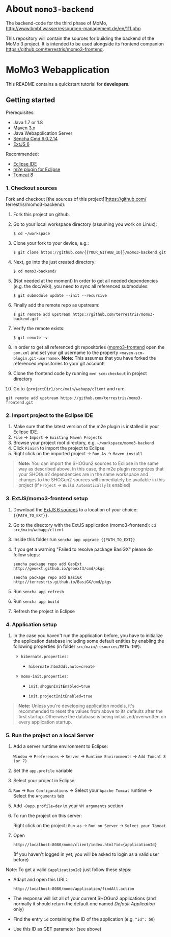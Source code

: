 # About `momo3-backend`

The backend-code for the third phase of MoMo, http://www.bmbf.wasserressourcen-management.de/en/111.php

This repository will contain the sources for building the backend of the MoMo 3 project. It is intended to be
used alongside its frontend companion https://github.com/terrestris/momo3-frontend.

# MoMo3 Webapplication

This README contains a quickstart tutorial for **developers**.

## Getting started

Prerequisites:

* Java 1.7 or 1.8
* [Maven 3.x](https://maven.apache.org/)
* Java Webapplication Server
* [Sencha Cmd 6.0.2.14](https://www.sencha.com/products/sencha-cmd/)
* [ExtJS 6](https://www.sencha.com/products/extjs/#overview)

Recommended:

* [Eclipse IDE](https://eclipse.org/)
* [m2e plugin for Eclipse](http://www.eclipse.org/m2e/)
* [Tomcat 8](http://tomcat.apache.org/)

### 1. Checkout sources

Fork and checkout [the sources of this project](https://github.com/ terrestris/momo3-backend):

1. Fork this project on github.
2. Go to your local workspace directory (assuming you work on Linux):

    `$ cd ~/workspace`

3. Clone your fork to your device, e.g.:

    `$ git clone https://github.com/{{YOUR_GITHUB_ID}}/momo3-backend.git`

4. Next, go into the just created directory:

    `$ cd momo3-backend/`

5. (Not needed at the moment) In order to get all needed dependencies (e.g. the doc/wiki), you need to sync
   all referenced submodules:

    `$ git submodule update --init --recursive`

6. Finally add the remote repo as upstream:

    `$ git remote add upstream https://github.com/terrestris/momo3-backend.git`

7. Verify the remote exists:

    `$ git remote -v`

8. In order to get all referenced git repositories ([momo3-frontend](https://github.com/terrestris/momo3-frontend)
open the `pom.xml` and set your git username to the property `<maven-scm-plugin.git-username>`.
**Note:** This assumes that you have forked the referenced repositories to your git account!

9. Clone the frontend code by running `mvn scm:checkout` in project directory

10. Go to `{projectDir}/src/main/webapp/client` and run:

  `git remote add upstream https://github.com/terrestris/momo3-frontend.git`

### 2. Import project to the Eclipse IDE

1. Make sure that the latest version of the m2e plugin is installed in your
   Eclipse IDE.
2. `File` &rarr; `Import` &rarr; `Existing Maven Projects`
3. Browse your project root directory, e.g. `~/workspace/momo3-backend`
4. Click `Finish` to import the project to Eclipse
5. Right click on the imported project &rarr; `Run As` &rarr; `Maven install`

> **Note:** You can import the SHOGun2 sources to Eclipse in the same way as
> described above. In this case, the m2e plugin recognizes that your SHOGun2
> dependencies are in the same workspace and changes to the SHOGun2 sources will
> immediately be available in this project (if `Project` &rarr; `Build
> Automatically` is enabled)

### 3. ExtJS/momo3-frontend setup

1. Download the [ExtJS 6 sources](https://www.sencha.com/products/extjs/#overview) to a location of your choice: `{{PATH_TO_EXT}}`.
2. Go to the directory with the ExtJS application (momo3-frontend): `cd src/main/webapp/client`
3. Inside this folder run `sencha app upgrade {{PATH_TO_EXT}}`
4. If you get a warning "Failed to resolve package BasiGX" please do follow steps:

   `sencha package repo add GeoExt http://geoext.github.io/geoext3/cmd/pkgs`
   
   `sencha package repo add BasiGX http://terrestris.github.io/BasiGX/cmd/pkgs` 

5. Run `sencha app refresh`
6. Run `sencha app build`
7. Refresh the project in Eclipse

### 4. Application setup

1. In the case you haven't run the application before, you have to initialize
   the application database including some default entities by enabling the
   following properties (in folder `src/main/resources/META-INF`):

   * `hibernate.properties`:

     * `hibernate.hbm2ddl.auto=create`

   * `momo-init.properties`:

     * `init.shogunInitEnabled=true`

     * `init.projectInitEnabled=true`

> **Note:** Unless you're developing application models, it's recommended
to reset the values from above to its defaults after the first startup.
Otherwise the database is being initialized/overwritten on every application
startup.

### 5. Run the project on a local Server

1. Add a server runtime environment to Eclipse:

   `Window` &rarr; `Preferences` &rarr; `Server` &rarr; `Runtime Environments`
   &rarr; `Add Tomcat 8 (or 7)`

2. Set the `app.profile` variable

  1. Select your project in Eclipse
  2. `Run` &rarr; `Run Configurations` &rarr; Select your `Apache Tomcat`
      runtime &rarr; Select the `Arguments` tab
  3. Add `-Dapp.profile=dev` to your `VM arguments` section

3. To run the project on this server:

   Right click on the project: `Run as` &rarr; `Run on Server` &rarr;
   `Select your Tomcat`

4. Open

   `http://localhost:8080/momo/client/index.html?id={applicationId}`

    (If you haven't logged in yet, you will be asked to login as a valid user before)

 Note: To get a valid `{applicationId}` just follow these steps:

   * Adapt and open this URL:

     `http://localhost:8080/momo/application/findAll.action`

   * The response will list all of your current SHOGun2 applications (and normally it should return the default one named _Default Application_ only)

   * Find the entry `id` containing the ID of the application (e.g. `"id": 50`)

   * Use this ID as GET parameter (see above)
